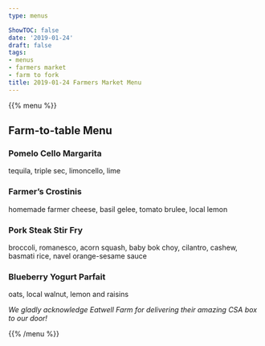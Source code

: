 ```yaml
---
type: menus

ShowTOC: false
date: '2019-01-24'
draft: false
tags:
- menus
- farmers market
- farm to fork
title: 2019-01-24 Farmers Market Menu
---
```


{{% menu %}}

## Farm\-to\-table Menu

### Pomelo Cello Margarita

tequila, triple sec, limoncello, lime

### Farmer’s Crostinis

homemade farmer cheese, basil gelee,
tomato brulee, local lemon

### Pork Steak Stir Fry

broccoli, romanesco, acorn squash,
baby bok choy, cilantro, cashew, basmati rice,
navel orange\-sesame sauce

### Blueberry Yogurt Parfait

oats, local walnut, lemon and raisins


*We gladly acknowledge Eatwell Farm for*
*delivering their amazing CSA box to our door\!*

{{% /menu %}}
